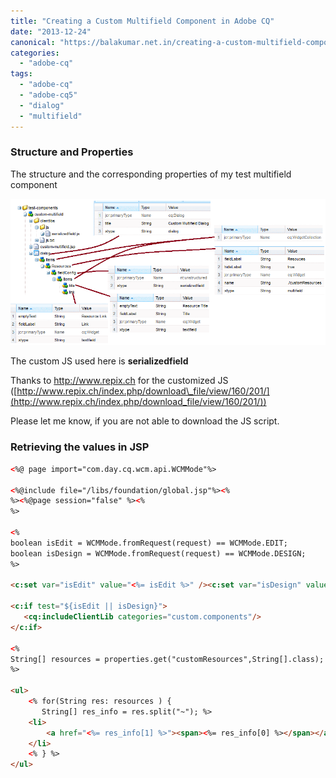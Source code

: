 ```yaml
---
title: "Creating a Custom Multifield Component in Adobe CQ"
date: "2013-12-24"
canonical: "https://balakumar.net.in/creating-a-custom-multifield-component-in-adobe-cq/"
categories: 
  - "adobe-cq"
tags: 
  - "adobe-cq"
  - "adobe-cq5"
  - "dialog"
  - "multifield"
---
```


### Structure and Properties

The structure and the corresponding properties of my test multifield component

![dialog-properties](./images/dialog-properties.png)

The custom JS used here is **serializedfield**

Thanks to http://www.repix.ch for the customized JS ([http://www.repix.ch/index.php/download\_file/view/160/201/](http://www.repix.ch/index.php/download_file/view/160/201/))

Please let me know, if you are not able to download the JS script.

### Retrieving the values in JSP

```html
<%@ page import="com.day.cq.wcm.api.WCMMode"%>

<%@include file="/libs/foundation/global.jsp"%><%
%><%@page session="false" %><%
%>

<%
boolean isEdit = WCMMode.fromRequest(request) == WCMMode.EDIT;
boolean isDesign = WCMMode.fromRequest(request) == WCMMode.DESIGN;
%>

<c:set var="isEdit" value="<%= isEdit %>" /><c:set var="isDesign" value="<%= isDesign %>" />

<c:if test="${isEdit || isDesign}">
   <cq:includeClientLib categories="custom.components"/>
</c:if>

<%
String[] resources = properties.get("customResources",String[].class);
%>

<ul>
    <% for(String res: resources ) {
       String[] res_info = res.split("~"); %>
    <li>
        <a href="<%= res_info[1] %>"><span><%= res_info[0] %></span></a>
    </li>
    <% } %>
</ul>
```
